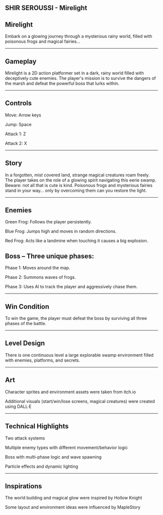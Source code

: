 SHIR SEROUSSI - Mirelight
------------------------------------
Mirelight
------------------------
Embark on a glowing journey through a mysterious rainy world, filled with poisonous frogs and magical fairies…

------------------------------------

Gameplay
-------
Mirelight is a 2D action platformer set in a dark, rainy world filled with deceptively cute enemies. The player's mission is to survive the dangers of the marsh and defeat the powerful boss that lurks within.

------------------------------------
Controls
------------------------------------
Move: Arrow keys

Jump: Space

Attack 1: Z

Attack 2: X

------------------------------------
Story
------------------------------------
In a forgotten, mist covered land, strange magical creatures roam freely.
The player takes on the role of a glowing spirit navigating this eerie swamp.
Beware: not all that is cute is kind. Poisonous frogs and mysterious fairies stand in your way… only by overcoming them can you restore the light.

------------------------------------
Enemies
------------------------------------
Green Frog: Follows the player persistently.

Blue Frog: Jumps high and moves in random directions.

Red Frog: Acts like a landmine when touching it causes a big explosion.

Boss – Three unique phases:
--

Phase 1: Moves around the map.

Phase 2: Summons waves of frogs.

Phase 3: Uses AI to track the player and aggressively chase them.

------------------------------------

 Win Condition
------------------------------------
To win the game, the player must defeat the boss by surviving all three phases of the battle.

------------------------------------

Level Design
------------------------------------
There is one continuous level a large explorable swamp environment filled with enemies, platforms, and secrets.

------------------------------------

Art
------------------------------------
Character sprites and environment assets were taken from itch.io

Additional visuals (start/win/lose screens, magical creatures) were created using DALL·E

------------------------------------

Technical Highlights
------------------------------------
Two attack systems

Multiple enemy types with different movement/behavior logic

Boss with multi-phase logic and wave spawning

Particle effects and dynamic lighting

------------------------------------

Inspirations
------------------------------------
The world building and magical glow were inspired by Hollow Knight

Some layout and environment ideas were influenced by MapleStory
